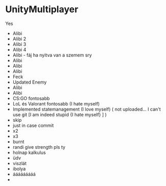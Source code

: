 # UnityMultiplayer
Yes
+ Alibi
+ Alibi 2
+ Alibi 3
+ Alibi 4
+ Alibi - fáj ha nyitva van a szemem sry
+ Alibi
+ Alibi
+ Alibi
+ Feck
+ Updated Enemy
+ Alibi
+ Alibi
+ CS:GO fontosabb
+ LoL és Valorant fontosabb (I hate myself)
+ Implemented statemanagement (I love myself) ( not uploaded... I can't use git [I am indeed stupid {I hate myself} ] )
+ skip
+ just in case commit
+ x2
+ x3
+ burnt
+ randi give strength pls ty
+ holnap kalkulus
+ üdv
+ viszlát
+ ibolya
+ ááááááááá
+ 

